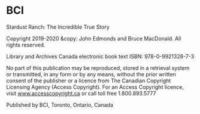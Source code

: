 BCI
====

Stardust Ranch: The Incredible True Story


Copyright 2019-2020 &copy: John Edmonds and Bruce MacDonald. All rights reserved.


Library and Archives Canada electronic book text ISBN: 978-0-9921328-7-3

No part of this publication may be reproduced, stored in a retrieval system or transmitted, in any form or by any means, without the prior written consent of the publisher or a licence from The Canadian Copyright Licensing Agency (Access Copyright). For an Access Copyright licence, visit www.accesscopyright.ca or call toll free 1.800.893.5777



Published by BCI, Toronto, Ontario, Canada 
